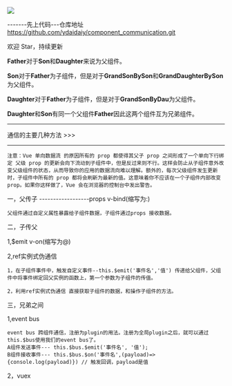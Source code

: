 ![](C:\Users\Administrator\Desktop\vue组件通信\1715ef66f88e72cb.png)

-------先上代码---仓库地址  https://github.com/ydaidaiy/component_communication.git 

欢迎 Star，持续更新 



**Father**对于**Son**和**Daughter**来说为父组件。

**Son**对于**Father**为子组件，但是对于**GrandSonBySon**和**GrandDaughterBySon**为父组件。

**Daughter**对于**Father**为子组件，但是对于**GrandSonByDau**为父组件。

**Daughter**和**Son**有同一个父组件**Father**因此这两个组件互为兄弟组件。

------

通信的主要几种方法  >>>

------

```
注意：Vue 单向数据流 的原因所有的 prop 都使得其父子 prop 之间形成了一个单向下行绑定 父级 prop 的更新会向下流动到子组件中，但是反过来则不行。这样会防止从子组件意外改变父级组件的状态，从而导致你的应用的数据流向难以理解。额外的，每次父级组件发生更新时，子组件中所有的 prop 都将会刷新为最新的值。这意味着你不应该在一个子组件内部改变 prop。如果你这样做了，Vue 会在浏览器的控制台中发出警告。
```

一，父传子 ------------------props v-bind(缩写为:)

```
父组件通过自定义属性暴露给子组件数据，子组件通过props 接收数据。
```

二，子传父

1,$emit v-on(缩写为@)

2,ref实例式伪通信

```
1，在子组件事件中，触发自定义事件--this.$emit('事件名','值') 传递给父组件，父组件中将事件绑定回父实例的函数上，第一个参数为子组件的传值。

2，利用ref实例式伪通信 直接获取子组件的数据，和操作子组件的方法。
```

三，兄弟之间

1,event bus

```
event bus 跨组件通信，注册为plugin的用法。注册为全局plugin之后，就可以通过this.$bus使用我们的event bus了。
A组件发送事件--- this.$bus.$emit('事件名', '值');
B组件接收事件--- this.$bus.$on('事件名',(payload)=>{console.log(payload)}) // 触发回调，payload是值
```

2，vuex